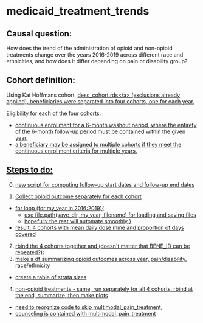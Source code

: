 # medicaid_treatment_trends

## Causal question:

How does the trend of the administration of opioid and non-opioid treatments change over the years 2016-2019 across different race and ethnicities, and how does it differ depending on pain or disability group?

## Cohort definition:

Using Kat Hoffmans cohort, <a href="https://github.com/CI-NYC/disability/blob/4a9cb21be99b54a53f6716281277a6821ca7352b/projects/create_cohort/scripts/07_combine_cohort/merge_final_cohort.R#L287">desc_cohort.rds<\a> (exclusions already applied), beneficiaries were separated into four cohorts, one for each year. 

Eligibility for each of the four cohorts:
- continuous enrollment for a 6-month washout period, where the entirety of the 6-month follow-up period must be contained within the given year.
- a beneficiary may be assigned to multiple cohorts if they meet the continuous enrollment criteria for multiple years.


## Steps to do:
0. new script for computing follow-up start dates and follow-up end dates

1. Collect opioid outcome separately for each cohort
- for loop (for my_year in 2016:2019){
    - use file.path(save_dir, my_year, filename) for loading and saving files
    - hopefully the rest will automate smoothly
}
- result: 4 cohorts with mean daily dose mme and proportion of days covered

2. rbind the 4 cohorts together and (doesn't matter that BENE_ID can be repeated?):
3. make a df summarizing opioid outcomes across year, pain/disability, race/ethnicity
- create a table of strata sizes

4. non-opioid treatments - same, run separately for all 4 cohorts. rbind at the end, summarize, then make plots
- need to reorgnize code to skip multimodal_pain_treatment,
- counseling is contained with multimodal_pain_treatment

